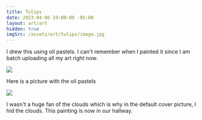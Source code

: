 ```yaml
---
title: Tulips
date: 2023-04-06 19:00:00 -05:00
layout: art/art
hidden: true
imgSrc: /assets/art/tulips/image.jpg
---
```


I drew this using oil pastels. I can't remember when I painted it since I am batch uploading all my art right now.

<img src="/assets/art/tulips/image.jpg">

Here is a picture with the oil pastels

<img src="/assets/art/tulips/oilpastels.jpeg">

I wasn't a huge fan of the clouds which is why in the default cover picture, I hid the clouds.
This painting is now in our hallway.
